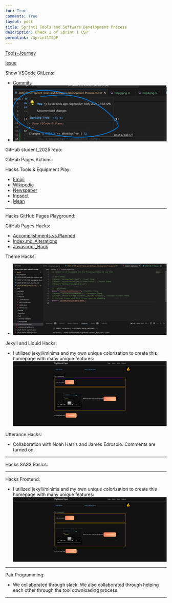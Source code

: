 ```yaml
---
toc: True
comments: True
layout: post
title: Sprint1 Tools and Software Development Process
description: Check 1 of Sprint 1 CSP 
permalink: /Sprint1TSDP
---
```

[Tools-Journey](https://zafeera123.github.io/zafeer_2025/ToolsJourney)

[Issue](https://github.com/ZafeerA123/zafeer_2025/issues/1)


Show VSCode GitLens: 
- [Commits](https://github.com/ZafeerA123/zafeer_2025/commits/main/)
- ![GitLens](images/image.png)

GitHub student_2025 repo:

GitHub Pages Actions:

Hacks Tools & Equipment Play: 
- [Emoji](https://zafeera123.github.io/zafeer_2025/Emoji)
- [Wikipedia](https://zafeera123.github.io/zafeer_2025/wikipedia)
- [Newspaper](https://zafeera123.github.io/zafeer_2025/newspaper)
- [Inpsect](https://zafeera123.github.io/zafeer_2025/inspect)
- [Mean](https://zafeera123.github.io/zafeer_2025/Mean)

--------------------------------------------------------------------------------------------

Hacks GitHub Pages Playground:

GitHub Pages Hacks:
- [Accomplishments.vs.Planned](https://zafeera123.github.io/zafeer_2025/ObjectivesVSAccomplishment)
- [Index.md_Alterations](https://github.com/ZafeerA123/zafeer_2025/commits/main/index.md)
- [Javascript_Hack](https://zafeera123.github.io/zafeer_2025/HowtoJV)

Theme Hacks:
- ![_sass/minima vs Config.yml](images/step3.png)

Jekyll and Liquid Hacks:
- I utilized jekyll/minima and my own unique colorization to create this homepage with many unique features:![homepage](images/hmpg.png)

Utterance Hacks:
- Collaboration with Noah Harris and James Edrosolo. Comments are turned on. 

--------------------------------------------------------------------------------------------

Hacks SASS Basics:

--------------------------------------------------------------------------------------------

Hacks Frontend:
- I utilized jekyll/minima and my own unique colorization to create this homepage with many unique features:![homepage](images/hmpg.png)

--------------------------------------------------------------------------------------------

Pair Programming:
- We collaborated through slack. We also collaborated through helping each other through the tool downloading process. 

--------------------------------------------------------------------------------------------

<script src="https://utteranc.es/client.js"
        repo="nighthawkcoders/portfolio_2025"
        issue-term="title"
        label="blogpost-comment"
        theme="github-light"
        crossorigin="anonymous"
        async>
</script>
